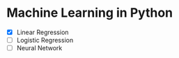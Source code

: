 # Machine Learning in Python
- [x] Linear Regression
- [ ] Logistic Regression
- [ ] Neural Network
